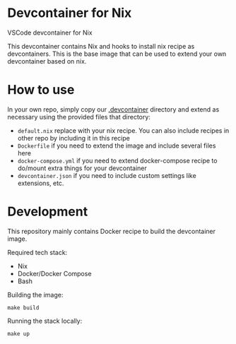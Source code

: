 # Devcontainer for Nix

VSCode devcontainer for Nix

This devcontainer contains Nix and hooks to install nix recipe as devcontainers.
This is the base image that can be used to extend your own devcontainer based on nix.

# How to use

In your own repo, simply copy our [.devcontainer](.devcontainer) directory and extend as necessary using the provided files that directory:

- `default.nix` replace with your nix recipe. You can also include recipes in other repo by including it in this recipe
- `Dockerfile` if you need to extend the image and include several files here
- `docker-compose.yml` if you need to extend docker-compose recipe to do/mount extra things for your devcontainer
- `devcontainer.json` if you need to include custom settings like extensions, etc.

# Development

This repository mainly contains Docker recipe to build the devcontainer image.

Required tech stack:
- Nix
- Docker/Docker Compose
- Bash

Building the image:

```
make build
```

Running the stack locally:

```
make up
```

